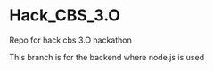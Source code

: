 # Hack_CBS_3.O
Repo for hack cbs 3.O hackathon

This branch is for the backend where node.js is used 
